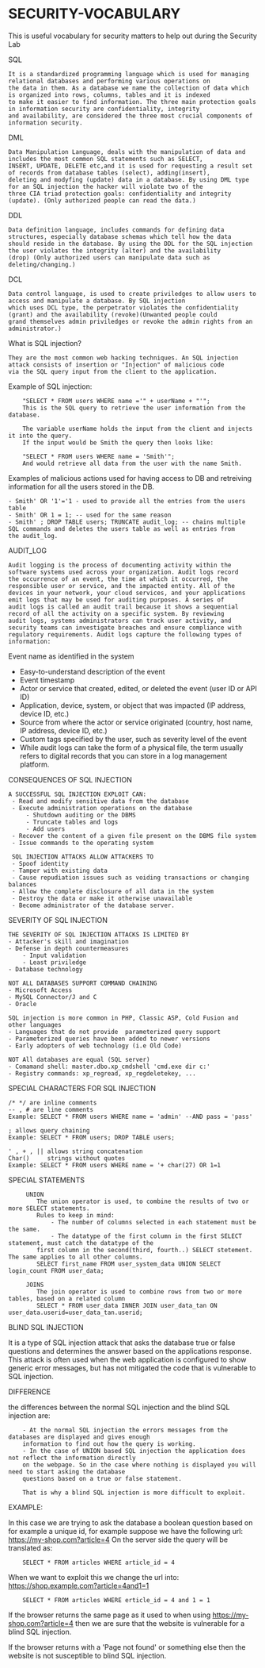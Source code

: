 # SECURITY-VOCABULARY
This is useful vocabulary for security matters to help out during the Security Lab 

SQL

    It is a standardized programming language which is used for managing relational databases and performing various operations on 
    the data in them. As a database we name the collection of data which is organized into rows, columns, tables and it is indexed 
    to make it easier to find information. The three main protection goals in information security are confidentiality, integrity 
    and availability, are considered the three most crucial components of information security. 

DML
  
    Data Manipulation Language, deals with the manipulation of data and includes the most common SQL statements such as SELECT, 
    INSERT, UPDATE, DELETE etc,and it is used for requesting a result set of records from database tables (select), adding(insert), 
    deleting and modyfing (update) data in a database. By using DML type for an SQL injection the hacker will violate two of the 
    three CIA triad protection goals: confidentiality and integrity (update). (Only authorized people can read the data.)
    
DDL

    Data definition language, includes commands for defining data structures, especially database schemas which tell how the data 
    should reside in the database. By using the DDL for the SQL injection the user violates the integrity (alter) and the availability 
    (drop) (Only authorized users can manipulate data such as deleting/changing.) 
    
DCL

    Data control language, is used to create priviledges to allow users to access and manipulate a database. By SQL injection 
    which uses DCL type, the perpetrator violates the confidentiality (grant) and the availability (revoke)(Unwanted people could 
    grand themselves admin priviledges or revoke the admin rights from an administrator.)

What is SQL injection?

    They are the most common web hacking techniques. An SQL injection attack consists of insertion or "Injection" of malicious code 
    via the SQL query input from the client to the application. 
    
Example of SQL injection: 

        "SELECT * FROM users WHERE name ='" + userName + "'";
        This is the SQL query to retrieve the user information from the database.
        
        The variable userName holds the input from the client and injects it into the query.
        If the input would be Smith the query then looks like:
        
        "SELECT * FROM users WHERE name = 'Smith'";
        And would retrieve all data from the user with the name Smith.
Examples of malicious actions used for having access to DB and retreiving information for all the users stored in the DB.

    - Smith' OR '1'='1 - used to provide all the entries from the users table
    - Smith' OR 1 = 1; -- used for the same reason
    - Smith' ; DROP TABLE users; TRUNCATE audit_log; -- chains multiple SQL commands and deletes the users table as well as entries from 
    the audit_log.
    
AUDIT_LOG

    Audit logging is the process of documenting activity within the software systems used across your organization. Audit logs record 
    the occurrence of an event, the time at which it occurred, the responsible user or service, and the impacted entity. All of the 
    devices in your network, your cloud services, and your applications emit logs that may be used for auditing purposes. A series of 
    audit logs is called an audit trail because it shows a sequential record of all the activity on a specific system. By reviewing 
    audit logs, systems administrators can track user activity, and security teams can investigate breaches and ensure compliance with 
    regulatory requirements. Audit logs capture the following types of information:

Event name as identified in the system
 - Easy-to-understand description of the event
 - Event timestamp
 - Actor or service that created, edited, or deleted the event (user ID or API ID)
 - Application, device, system, or object that was impacted (IP address, device ID, etc.)
 - Source from where the actor or service originated (country, host name, IP address, device ID, etc.)
 - Custom tags specified by the user, such as severity level of the event
 - While audit logs can take the form of a physical file, the term usually refers to digital records that you can store in a log management 
 platform.
    
CONSEQUENCES OF SQL INJECTION

    A SUCCESSFUL SQL INJECTION EXPLOIT CAN:
     - Read and modify sensitive data from the database
     - Execute administration operations on the database
         - Shutdown auditing or the DBMS
         - Truncate tables and logs
         - Add users
     - Recover the content of a given file present on the DBMS file system 
     - Issue commands to the operating system
     
     SQL INJECTION ATTACKS ALLOW ATTACKERS TO
     - Spoof identity
     - Tamper with existing data 
     - Cause repudiation issues such as voiding transactions or changing balances
     - Allow the complete disclosure of all data in the system
     - Destroy the data or make it otherwise unavailable
     - Become administrator of the database server.
     
 SEVERITY OF SQL INJECTION 
 
    THE SEVERITY OF SQL INJECTION ATTACKS IS LIMITED BY
    - Attacker's skill and imagination 
    - Defense in depth countermeasures
        - Input validation
        - Least priviledge
    - Database technology
    
    NOT ALL DATABASES SUPPORT COMMAND CHAINING
    - Microsoft Access
    - MySQL Connector/J and C
    - Oracle
    
    SQL injection is more common in PHP, Classic ASP, Cold Fusion and other languages
    - Languages that do not provide  parameterized query support
    - Parameterized queries have been added to newer versions
    - Early adopters of web technology (i.e Old Code)
    
    NOT All databases are equal (SQL server)
    - Comamand shell: master.dbo.xp_cmdshell 'cmd.exe dir c:'
    - Registry commands: xp_regread, xp_regdeletekey, ...
    
SPECIAL CHARACTERS FOR SQL INJECTION

    /* */ are inline comments
    -- , # are line comments
    Example: SELECT * FROM users WHERE name = 'admin' --AND pass = 'pass'

    ; allows query chaining
    Example: SELECT * FROM users; DROP TABLE users;
    
    ' , + , || allows string concatenation 
    Char()     strings without quotes
    Example: SELECT * FROM users WHERE name = '+ char(27) OR 1=1
    

SPECIAL STATEMENTS

         UNION 
            The union operator is used, to combine the results of two or more SELECT statements.
            Rules to keep in mind:
                - The number of columns selected in each statement must be the same.
                - The datatype of the first column in the first SELECT statement, must catch the datatype of the 
            first column in the second(third, fourth..) SELECT stetement. The same applies to all other columns. 
            SELECT first_name FROM user_system_data UNION SELECT login_count FROM user_data;
         
         JOINS
            The join operator is used to combine rows from two or more tables, based on a related column
            SELECT * FROM user_data INNER JOIN user_data_tan ON user_data.userid=user_data_tan.userid;
            
BLIND SQL INJECTION 

It is a type of SQL injection attack that asks the database true or false questions and determines the answer based on the applications response. This attack is often used when the web application is configured to show generic error messages, but has not mitigated the code that is vulnerable to SQL injection.

DIFFERENCE

the differences between the normal SQL injection and the blind SQL injection are:

        - At the normal SQL injection the errors messages from the databases are displayed and gives enough 
        information to find out how the query is working. 
        - In the case of UNION based SQL injection the application does not reflect the information directly 
        on the webpage. So in the case where nothing is displayed you will need to start asking the database 
        questions based on a true or false statement.
        
        That is why a blind SQL injection is more difficult to exploit. 
        
EXAMPLE:

In this case we are trying to ask the database a boolean question based on for example a unique id, for example suppose we have the following url: https://my-shop.com?article=4 
On the server side the query will be translated as:

        SELECT * FROM articles WHERE article_id = 4 
        
When we want to exploit this we change the url into:
https://shop.example.com?article=4and1=1
        
        SELECT * FROM articles WHERE erticle_id = 4 and 1 = 1
        
If the browser returns the same page as it used to when using https://my-shop.com?article=4 then we are sure that the website is vulnerable for a blind SQL injection. 

If the browser returns with a 'Page not found' or something else then the website is not susceptible to blind SQL injection.  


        
         
         
         
         
         
         
         
         
         
